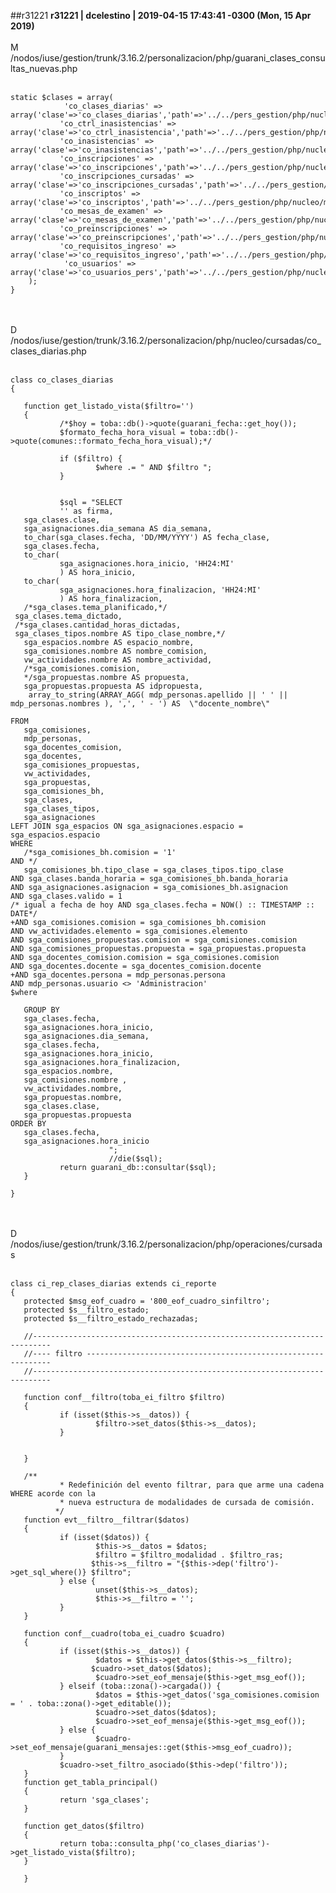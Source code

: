##r31221
**r31221 | dcelestino | 2019-04-15 17:43:41 -0300 (Mon, 15 Apr 2019)**
<br></br>
M /nodos/iuse/gestion/trunk/3.16.2/personalizacion/php/guarani_clases_consultas_nuevas.php
<br></br>
    
    
    static $clases = array(
                'co_clases_diarias' => array('clase'=>'co_clases_diarias','path'=>'../../pers_gestion/php/nucleo/cursadas/co_clases_diarias.php'),
               'co_ctrl_inasistencias' => array('clase'=>'co_ctrl_inasistencia','path'=>'../../pers_gestion/php/nucleo/asistencia/co_ctrl_inasistencia.php'),
               'co_inasistencias' => array('clase'=>'co_inasistencias','path'=>'../../pers_gestion/php/nucleo/asistencia/co_inasistencias.php'),
               'co_inscripciones' => array('clase'=>'co_inscripciones','path'=>'../../pers_gestion/php/nucleo/matriculas/inscripciones/co_inscripciones.php'),
               'co_inscripciones_cursadas' => array('clase'=>'co_inscripciones_cursadas','path'=>'../../pers_gestion/php/nucleo/cursadas/inscripciones/co_inscripciones_cursadas.php'),
               'co_inscriptos' => array('clase'=>'co_inscriptos','path'=>'../../pers_gestion/php/nucleo/matriculas/inscripciones/co_inscriptos.php'),
               'co_mesas_de_examen' => array('clase'=>'co_mesas_de_examen','path'=>'../../pers_gestion/php/nucleo/examenes/mesas_de_examen/co_mesas_de_examen.php'),
               'co_preinscripciones' => array('clase'=>'co_preinscripciones','path'=>'../../pers_gestion/php/nucleo/matriculas/inscripciones/propuestas_preinscripcion/co_preinscripciones.php'),
               'co_requisitos_ingreso' => array('clase'=>'co_requisitos_ingreso','path'=>'../../pers_gestion/php/nucleo/requisitos/requisitos_ingreso/co_requisitos_ingreso.php'),
                'co_usuarios' => array('clase'=>'co_usuarios_pers','path'=>'../../pers_gestion/php/nucleo/_lib/usuarios/co_usuarios_pers.php'),
        );
    }
<br></br>
D /nodos/iuse/gestion/trunk/3.16.2/personalizacion/php/nucleo/cursadas/co_clases_diarias.php
<br></br>
    
    class co_clases_diarias
    {

       function get_listado_vista($filtro='')
       {
               /*$hoy = toba::db()->quote(guarani_fecha::get_hoy());
               $formato_fecha_hora_visual = toba::db()->quote(comunes::formato_fecha_hora_visual);*/

               if ($filtro) {
                       $where .= " AND $filtro ";
               }


               $sql = "SELECT
               '' as firma,
       sga_clases.clase,
       sga_asignaciones.dia_semana AS dia_semana,
       to_char(sga_clases.fecha, 'DD/MM/YYYY') AS fecha_clase,
       sga_clases.fecha,
       to_char(
               sga_asignaciones.hora_inicio, 'HH24:MI'
               ) AS hora_inicio,
       to_char(
               sga_asignaciones.hora_finalizacion, 'HH24:MI'
               ) AS hora_finalizacion,
       /*sga_clases.tema_planificado,*/
     sga_clases.tema_dictado,
     /*sga_clases.cantidad_horas_dictadas,
     sga_clases_tipos.nombre AS tipo_clase_nombre,*/
       sga_espacios.nombre AS espacio_nombre,
       sga_comisiones.nombre AS nombre_comision,
       vw_actividades.nombre AS nombre_actividad,
       /*sga_comisiones.comision,
       */sga_propuestas.nombre AS propuesta,
       sga_propuestas.propuesta AS idpropuesta,
        array_to_string(ARRAY_AGG( mdp_personas.apellido || ' ' || mdp_personas.nombres ), ',', ' - ') AS  \"docente_nombre\"

    FROM
       sga_comisiones,
       mdp_personas,
       sga_docentes_comision,
       sga_docentes,
       sga_comisiones_propuestas,
       vw_actividades,
       sga_propuestas,
       sga_comisiones_bh,
       sga_clases,
       sga_clases_tipos,
       sga_asignaciones
    LEFT JOIN sga_espacios ON sga_asignaciones.espacio = sga_espacios.espacio
    WHERE
       /*sga_comisiones_bh.comision = '1'
    AND */
       sga_comisiones_bh.tipo_clase = sga_clases_tipos.tipo_clase
    AND sga_clases.banda_horaria = sga_comisiones_bh.banda_horaria
    AND sga_asignaciones.asignacion = sga_comisiones_bh.asignacion
    AND sga_clases.valido = 1
    /* igual a fecha de hoy AND sga_clases.fecha = NOW() :: TIMESTAMP :: DATE*/
    +AND sga_comisiones.comision = sga_comisiones_bh.comision
    AND vw_actividades.elemento = sga_comisiones.elemento
    AND sga_comisiones_propuestas.comision = sga_comisiones.comision
    AND sga_comisiones_propuestas.propuesta = sga_propuestas.propuesta
    AND sga_docentes_comision.comision = sga_comisiones.comision
    AND sga_docentes.docente = sga_docentes_comision.docente
    +AND sga_docentes.persona = mdp_personas.persona
    AND mdp_personas.usuario <> 'Administracion'
    $where

       GROUP BY
       sga_clases.fecha,
       sga_asignaciones.hora_inicio,
       sga_asignaciones.dia_semana,
       sga_clases.fecha,
       sga_asignaciones.hora_inicio,
       sga_asignaciones.hora_finalizacion,
       sga_espacios.nombre,
       sga_comisiones.nombre ,
       vw_actividades.nombre,
       sga_propuestas.nombre,
       sga_clases.clase,
       sga_propuestas.propuesta
    ORDER BY
       sga_clases.fecha,
       sga_asignaciones.hora_inicio
                          ";
                          //die($sql);
               return guarani_db::consultar($sql);
       }

    }
<br></br>
D /nodos/iuse/gestion/trunk/3.16.2/personalizacion/php/operaciones/cursadas
<br></br>
    
    
    class ci_rep_clases_diarias extends ci_reporte
    {
       protected $msg_eof_cuadro = '800_eof_cuadro_sinfiltro';
       protected $s__filtro_estado;
       protected $s__filtro_estado_rechazadas;

       //--------------------------------------------------------------------------
       //---- filtro --------------------------------------------------------------
       //--------------------------------------------------------------------------

       function conf__filtro(toba_ei_filtro $filtro)
       {
               if (isset($this->s__datos)) {
                       $filtro->set_datos($this->s__datos);
               }


       }

       /**
               * Redefinición del evento filtrar, para que arme una cadena WHERE acorde con la
               * nueva estructura de modalidades de cursada de comisión.
              */
       function evt__filtro__filtrar($datos)
       {
               if (isset($datos)) {
                       $this->s__datos = $datos;
                       $filtro = $filtro_modalidad . $filtro_ras;
                      $this->s__filtro = "{$this->dep('filtro')->get_sql_where()} $filtro";
               } else {
                       unset($this->s__datos);
                       $this->s__filtro = '';
               }
       }

       function conf__cuadro(toba_ei_cuadro $cuadro)
       {
               if (isset($this->s__datos)) {
                       $datos = $this->get_datos($this->s__filtro);
                      $cuadro->set_datos($datos);
                       $cuadro->set_eof_mensaje($this->get_msg_eof());
               } elseif (toba::zona()->cargada()) {
                       $datos = $this->get_datos('sga_comisiones.comision = ' . toba::zona()->get_editable());
                       $cuadro->set_datos($datos);
                       $cuadro->set_eof_mensaje($this->get_msg_eof());
               } else {
                       $cuadro->set_eof_mensaje(guarani_mensajes::get($this->msg_eof_cuadro));
               }
               $cuadro->set_filtro_asociado($this->dep('filtro'));
       }
       function get_tabla_principal()
       {
               return 'sga_clases';
       }

       function get_datos($filtro)
       {
               return toba::consulta_php('co_clases_diarias')->get_listado_vista($filtro);
       }

       }
